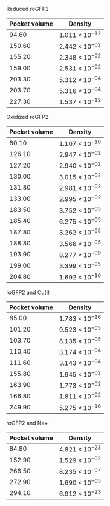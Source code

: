 Reduced roGFP2

| Pocket volume | Density |
|-----------|-----------|
| 94.60 | $1.011 \times 10^{-12}$ |
| 150.60 | $2.442 \times 10^{-02}$ |
| 155.20 | $2.348 \times 10^{-02}$ |
| 159.00 | $2.531 \times 10^{-02}$ |
| 203.30 | $5.312 \times 10^{-04}$ |
| 203.70 | $5.316 \times 10^{-04}$ |
| 227.30 | $1.537 \times 10^{-12}$ |

Oxidized roGFP2

| Pocket volume | Density |
|-----------|-----------|
| 80.10 | $1.107 \times 10^{-10}$ |
| 126.10 | $2.947 \times 10^{-02}$ |
| 127.20 | $2.940 \times 10^{-02}$ |
| 130.00 | $3.015 \times 10^{-02}$ |
| 131.80 | $2.981 \times 10^{-02}$ |
| 133.00 | $2.995 \times 10^{-02}$ |
| 183.50 | $3.752 \times 10^{-05}$ |
| 185.40 | $6.275 \times 10^{-05}$ |
| 187.80 | $3.262 \times 10^{-05}$ |
| 188.80 | $3.566 \times 10^{-05}$ |
| 193.90 | $8.277 \times 10^{-09}$ |
| 199.00 | $3.399 \times 10^{-05}$ |
| 204.80 | $1.692 \times 10^{-10}$ |

roGFP2 and Cu(I)

| Pocket volume | Density |
|-----------|-----------|
| 85.00 | $1.783 \times 10^{-16}$ |
| 101.20 | $9.523 \times 10^{-05}$ |
| 103.70 | $8.135 \times 10^{-05}$ |
| 110.40 | $3.174 \times 10^{-04}$ |
| 111.60 | $3.143 \times 10^{-04}$ |
| 155.80 | $1.945 \times 10^{-02}$ |
| 163.90 | $1.773 \times 10^{-02}$ |
| 166.80 | $1.811 \times 10^{-02}$ |
| 249.90 | $5.275 \times 10^{-16}$ |

roGFP2 and Na+

| Pocket volume | Density |
|-----------|-----------|
| 84.80 | $4.821 \times 10^{-23}$ |
| 152.90 | $1.529 \times 10^{-02}$ |
| 266.50 | $8.235 \times 10^{-07}$ |
| 272.90 | $1.690 \times 10^{-05}$ |
| 294.10 | $6.912 \times 10^{-23}$ |
